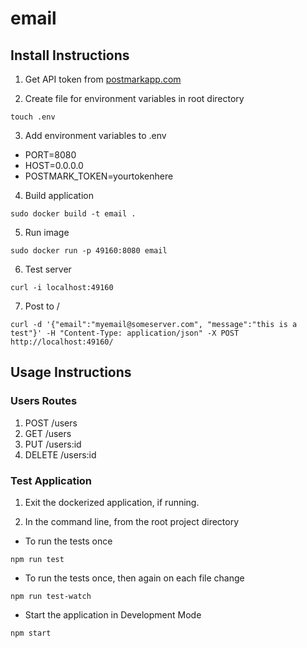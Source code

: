# email

## Install Instructions

1. Get API token from [postmarkapp.com](https://postmarkapp.com)

2. Create file for environment variables in root directory
```
touch .env
```

3. Add environment variables to .env
  * PORT=8080
  * HOST=0.0.0.0
  * POSTMARK_TOKEN=yourtokenhere

4. Build application
```
sudo docker build -t email .
```

5. Run image
```
sudo docker run -p 49160:8080 email
```

6. Test server
```
curl -i localhost:49160
```

7. Post to /
```
curl -d '{"email":"myemail@someserver.com", "message":"this is a test"}' -H "Content-Type: application/json" -X POST http://localhost:49160/
```

## Usage Instructions

### Users Routes
1. POST /users
2. GET /users
3. PUT /users:id
4. DELETE /users:id

### Test Application

1. Exit the dockerized application, if running.

2. In the command line, from the root project directory

  + To run the tests once

  ```
  npm run test
  ```

  + To run the tests once, then again on each file change

  ```
  npm run test-watch
  ```

  + Start the application in Development Mode
  ```
  npm start
  ```